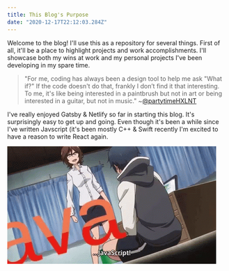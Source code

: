 ```yaml
---
title: This Blog's Purpose
date: "2020-12-17T22:12:03.284Z"
---
```


Welcome to the blog! I'll use this as a repository for several things. First of all, it'll be a place to highlight projects and work accomplishments. I'll showcase both my wins at work and my personal projects I've been developing in my spare time.

> "For me, coding has always been a design tool to help me ask "What if?" If the code doesn't do that, frankly I don’t find it that interesting. To me, it's like being interested in a paintbrush but not in art or being interested in a guitar, but not in music."
> ~[@partytimeHXLNT](https://twitter.com/partytimeHXLNT)

I've really enjoyed Gatsby & Netlify so far in starting this blog. It's surprisingly easy to get up and going. Even though it's been a while since I've written Javscript (it's been mostly C++ & Swift recently I'm excited to have a reason to write React again.

![Javascript](./javascript.gif)
